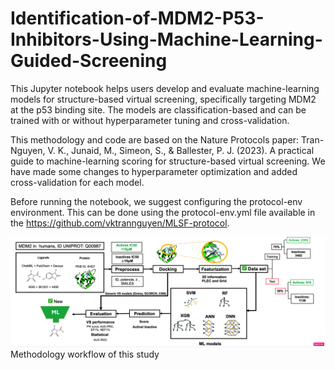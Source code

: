 # Identification-of-MDM2-P53-Inhibitors-Using-Machine-Learning-Guided-Screening
This Jupyter notebook helps users develop and evaluate machine-learning models for structure-based virtual screening, specifically targeting MDM2 at the p53 binding site. The models are classification-based and can be trained with or without hyperparameter tuning and cross-validation.

This methodology and code are based on the Nature Protocols paper: Tran-Nguyen, V. K., Junaid, M., Simeon, S., & Ballester, P. J. (2023). A practical guide to machine-learning scoring for structure-based virtual screening. We have made some changes to hyperparameter optimization and added cross-validation for each model.

Before running the notebook, we suggest configuring the protocol-env environment. This can be done using the protocol-env.yml file available in the https://github.com/vktrannguyen/MLSF-protocol.

![Methodology workflow of this study](Figures/Figure_2.png)
Methodology workflow of this study
